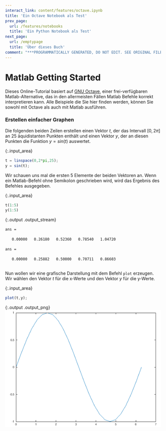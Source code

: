 ```yaml
---
interact_link: content/features/octave.ipynb
title: 'Ein Octave Notebook als Test'
prev_page:
  url: /features/notebooks
  title: 'Ein Python Notebook als Test'
next_page:
  url: /emptypage
  title: 'Über dieses Buch'
comment: "***PROGRAMMATICALLY GENERATED, DO NOT EDIT. SEE ORIGINAL FILES IN /content***"
---
```


# Matlab Getting Started

Dieses Online-Tutorial basiert auf [GNU Octave](https://www.gnu.org/software/octave/), einer frei-verfügbaren Matlab-Alternative, das in den allermeisten Fällen Matlab Befehle korrekt interpretieren kann. Alle Beispiele die Sie hier finden werden, können Sie sowohl mit Octave als auch mit Matlab ausführen.

### Erstellen einfacher Graphen

Die folgenden beiden Zeilen erstellen einen Vektor $t$, der das Intervall $[0,2\pi]$ an 25 äquidistanten Punkten enthält und einen Vektor $y$, der an diesen Punkten die Funktion $y=sin(t)$ auswertet.



{:.input_area}
```octave
t = linspace(0,2*pi,25);
y = sin(t);
```


Wir schauen uns mal die ersten 5 Elemente der beiden Vektoren an. Wenn ein Matlab-Befehl ohne Semikolon geschrieben wird, wird das Ergebnis des Befehles ausgegeben.



{:.input_area}
```octave
t(1:5)
y(1:5)
```


{:.output .output_stream}
```
ans =

   0.00000   0.26180   0.52360   0.78540   1.04720

ans =

   0.00000   0.25882   0.50000   0.70711   0.86603


```

Nun wollen wir eine grafische Darstellung mit dem Befehl `plot` erzeugen. Wir wählen den Vektor $t$ für die x-Werte und den Vektor $y$ für die y-Werte. 



{:.input_area}
```octave
plot(t,y);
```



{:.output .output_png}
![png](../images/features/octave_6_0.png)


